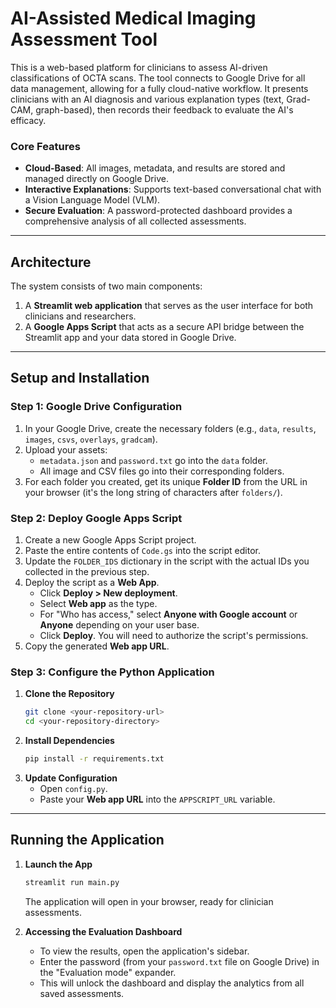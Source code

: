 # AI-Assisted Medical Imaging Assessment Tool

This is a web-based platform for clinicians to assess AI-driven classifications of OCTA scans. The tool connects to Google Drive for all data management, allowing for a fully cloud-native workflow. It presents clinicians with an AI diagnosis and various explanation types (text, Grad-CAM, graph-based), then records their feedback to evaluate the AI's efficacy.

### Core Features

* **Cloud-Based**: All images, metadata, and results are stored and managed directly on Google Drive.
* **Interactive Explanations**: Supports text-based conversational chat with a Vision Language Model (VLM).
* **Secure Evaluation**: A password-protected dashboard provides a comprehensive analysis of all collected assessments.

---

## Architecture

The system consists of two main components:
1.  A **Streamlit web application** that serves as the user interface for both clinicians and researchers.
2.  A **Google Apps Script** that acts as a secure API bridge between the Streamlit app and your data stored in Google Drive.

---

## Setup and Installation

### Step 1: Google Drive Configuration

1.  In your Google Drive, create the necessary folders (e.g., `data`, `results`, `images`, `csvs`, `overlays`, `gradcam`).
2.  Upload your assets:
    * `metadata.json` and `password.txt` go into the `data` folder.
    * All image and CSV files go into their corresponding folders.
3.  For each folder you created, get its unique **Folder ID** from the URL in your browser (it's the long string of characters after `folders/`).

### Step 2: Deploy Google Apps Script

1.  Create a new Google Apps Script project.
2.  Paste the entire contents of `Code.gs` into the script editor.
3.  Update the `FOLDER_IDS` dictionary in the script with the actual IDs you collected in the previous step.
4.  Deploy the script as a **Web App**.
    * Click **Deploy > New deployment**.
    * Select **Web app** as the type.
    * For "Who has access," select **Anyone with Google account** or **Anyone** depending on your user base.
    * Click **Deploy**. You will need to authorize the script's permissions.
5.  Copy the generated **Web app URL**.

### Step 3: Configure the Python Application

1.  **Clone the Repository**
    ```bash
    git clone <your-repository-url>
    cd <your-repository-directory>
    ```
2.  **Install Dependencies**
    ```bash
    pip install -r requirements.txt
    ```
3.  **Update Configuration**
    * Open `config.py`.
    * Paste your **Web app URL** into the `APPSCRIPT_URL` variable.

---

## Running the Application

1.  **Launch the App**
    ```bash
    streamlit run main.py
    ```
    The application will open in your browser, ready for clinician assessments.

2.  **Accessing the Evaluation Dashboard**
    * To view the results, open the application's sidebar.
    * Enter the password (from your `password.txt` file on Google Drive) in the "Evaluation mode" expander.
    * This will unlock the dashboard and display the analytics from all saved assessments.